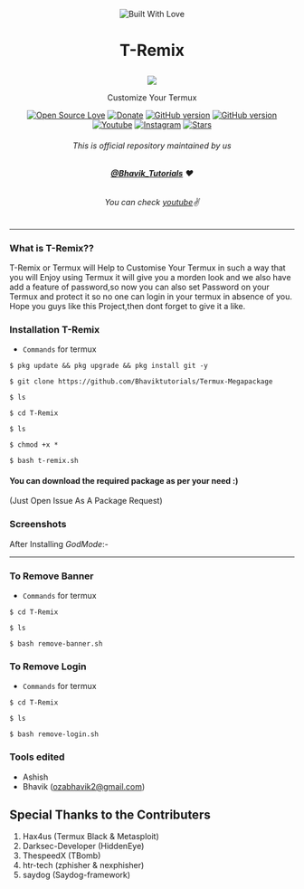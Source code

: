 <p align="center"><a><img title="Built With Love" src="https://forthebadge.com/images/badges/built-for-android.svg"> </a>

# <p align="center">T-Remix
<p align="center">
  <img src="https://user-images.githubusercontent.com/64035221/89707674-0fb00a00-d98e-11ea-95c7-43000838eb1d.jpg">
</p>
<p align="center">Customize Your Termux
<p align="center">
 <a href="https://github.com/Bhaviktutorials"><img title="Open Source Love" src="https://badges.frapsoft.com/os/v2/open-source.png?v=103" ></a>
 <a href="https://paypal.me/bhavikoza"><img title="Donate" src="https://img.shields.io/badge/Donate-PayPal-blue" ></a>
 <a href="https://github.com/Bhaviktutorials/Termux-Megapackage"><img title="GitHub version" src="https://d25lcipzij17d.cloudfront.net/badge.svg?id=gh&type=6&v=1.0.0&x2=0" ></a>
<a href="https://github.com/Bhaviktutorials"><img title="GitHub version" src="https://img.shields.io/github/license/Bhaviktutorials/T-Remix?color=Brightgree" ></a>
 <a href="https://youtube.com/bhaviktutorials"><img alt="Youtube" src="https://img.shields.io/badge/Youtube-Bhavik Tutorials-green"/></a>
 <a href="https://instagram.com/bhavik_tutorials"><img alt="Instagram" src="https://img.shields.io/badge/Instagram-Bhavik_Tutorials-ff69b4"/></a>
 <a href="https://github.com/Bhaviktutorials"><img title="Stars" src="https://img.shields.io/github/stars/Bhaviktutorials/T-Remix?style=social" ></a>
</p>

###### <p align="center">*This is official repository maintained by us*
###### <p align="center"> *[**@Bhavik_Tutorials**](https://www.instagram.com/bhavik_tutorials/) ❤️*
###### <p align="center"> *You can check [youtube](https://youtube.com/bhaviktutorials)✌*
---
### What is T-Remix??
T-Remix or Termux will Help to Customise Your Termux in such a way that you will Enjoy using Termux it will give you a morden look and we also have add a feature of password,so now you can also set Password on your Termux and protect it so no one can login in your termux in absence of you.
Hope you guys like this Project,then dont forget to give it a like.
### Installation T-Remix
* `Commands` for termux
```
$ pkg update && pkg upgrade && pkg install git -y

$ git clone https://github.com/Bhaviktutorials/Termux-Megapackage

$ ls

$ cd T-Remix

$ ls

$ chmod +x *

$ bash t-remix.sh
```
#### You can download the required package as per your need :)
(Just Open Issue As A Package Request)

### Screenshots
After Installing _GodMode_:-

***
### To Remove Banner
* `Commands` for termux
```
$ cd T-Remix

$ ls

$ bash remove-banner.sh
```
### To Remove Login
* `Commands` for termux
```
$ cd T-Remix

$ ls

$ bash remove-login.sh
```
### Tools edited
* Ashish
* Bhavik (ozabhavik2@gmail.com)
## Special Thanks to the Contributers
1) Hax4us (Termux Black & Metasploit)
2) Darksec-Developer (HiddenEye)
3) ThespeedX (TBomb)
4) htr-tech (zphisher & nexphisher)
5) saydog (Saydog-framework)
